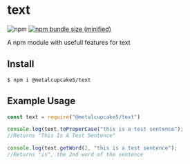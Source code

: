 # text

![npm](https://img.shields.io/npm/v/@metalcupcake5/text.svg)
[![npm bundle size (minified)](https://img.shields.io/bundlephobia/min/@metalcupcake5/text.svg)](https://www.npmjs.com/package/@metalcupcake5/text)

A npm module with usefull features for text

## Install

```
$ npm i @metalcupcake5/text
```

## Example Usage

```js
const text = require("@metalcupcake5/text")

console.log(text.toProperCase("this is a test sentence");
//Returns "This Is A Test Sentence"

console.log(text.getWord(2, "this is a test sentence");
//Returns "is", the 2nd word of the sentence

```
